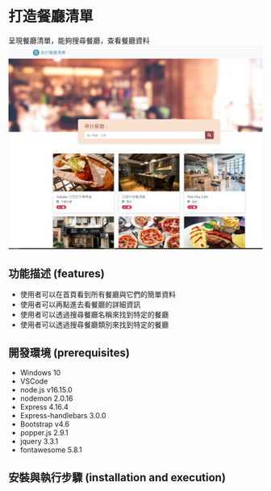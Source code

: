 # 打造餐廳清單
呈現餐廳清單，能夠搜尋餐廳，查看餐廳資料
![displayPic](https://github.com/yujui0405/restaurant_list/blob/main/image/displayPic.PNG)

## 功能描述 (features)
+ 使用者可以在首頁看到所有餐廳與它們的簡單資料
+ 使用者可以再點進去看餐廳的詳細資訊
+ 使用者可以透過搜尋餐廳名稱來找到特定的餐廳
+ 使用者可以透過搜尋餐廳類別來找到特定的餐廳

## 開發環境 (prerequisites)
+ Windows 10
+ VSCode
+ node.js v16.15.0
+ nodemon 2.0.16
+ Express 4.16.4
+ Express-handlebars 3.0.0
+ Bootstrap v4.6
+ popper.js 2.9.1
+ jquery 3.3.1
+ fontawesome 5.8.1

## 安裝與執行步驟 (installation and execution)

